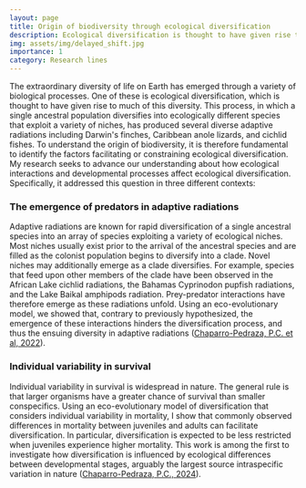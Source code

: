```yaml
---
layout: page
title: Origin of biodiversity through ecological diversification
description: Ecological diversification is thought to have given rise to much of the diversity of life on earth. To understand the origin of biodiversity, it is therefore fundamental to identify the factors facilitating or constraining ecological diversification.
img: assets/img/delayed_shift.jpg
importance: 1
category: Research lines
---
```


The extraordinary diversity of life on Earth has emerged through a variety of biological processes. One of these is ecological diversification, which is thought to have given rise to much of this diversity. This process, in which a single ancestral population diversifies into ecologically different species that exploit a variety of niches, has produced several diverse adaptive radiations including Darwin's finches, Caribbean anole lizards, and cichlid fishes. To understand the origin of biodiversity, it is therefore fundamental to identify the factors facilitating or constraining ecological diversification. My research seeks to advance our understanding about how ecological interactions and developmental processes affect ecological diversification. Specifically, it addressed this question in three different contexts:

### The emergence of predators in adaptive radiations

Adaptive radiations are known for rapid diversification of a single ancestral species into an array of species exploiting a variety of ecological niches. Most niches usually exist prior to the arrival of the ancestral species and are filled as the colonist population begins to diversify into a clade. Novel niches may additionally emerge as a clade diversifies. For example, species that feed upon other members of the clade have been observed in the African Lake cichlid radiations, the Bahamas Cyprinodon pupfish radiations, and the Lake Baikal amphipods radiation. Prey-predator interactions have therefore emerge as these radiations unfold. Using an eco-evolutionary model, we showed that, contrary to previously hypothesized, the emergence of these interactions hinders the diversification process, and thus the ensuing diversity in adaptive radiations (<a href="https://onlinelibrary.wiley.com/doi/pdf/10.1111/ele.13955">Chaparro-Pedraza, P.C. et al, 2022</a>).


### Individual variability in survival

Individual variability in survival is widespread in nature. The general rule is that larger organisms have a greater chance of survival than smaller conspecifics. Using an eco-evolutionary model of diversification that considers individual variability in mortality, I show that commonly observed differences in mortality between juveniles and adults can facilitate diversification. In particular, diversification is expected to be less restricted when juveniles experience higher mortality. This work is among the first to investigate how diversification is influenced by ecological differences between developmental stages, arguably the largest source intraspecific variation in nature (<a href="https://www.biorxiv.org/content/10.1101/2022.07.01.498500v1.full.pdf">Chaparro-Pedraza, P.C., 2024</a>).


